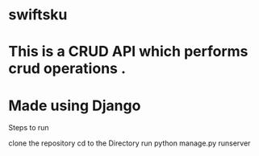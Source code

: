 # swiftsku
# This is a CRUD API which performs crud operations .
# Made using Django

 Steps to run

 clone the repository 
 cd to the Directory
 run python manage.py runserver 

